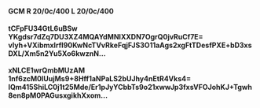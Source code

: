 #### GCM R 20/0c/400 L 20/0c/400
**tCFpFU34GtL6uBSw**<br/>**YKgdsr7dZq7DU3XZ4MQAYdMNlXXDN7OgrQ0jvRuCf7E=**<br/>**vIyh+VXibmxlrfI90KwNcTVvRkeFqjFJS3O11aAgs2xgFtTDesfPXE+bD3xsDXL/Xm5n2Yu5Xo6kwznN...**<br/><br/>
**xNLCE1wrQmbMUzAM**<br/>**1nf6zcM0IUujMs9+8Hff1aNPaLS2bUJhy4nEtR4Vks4=**<br/>**IQm415ShiLC0j1t25Mde/Er1pJyYCbbTs9o21xwwJp3fxsVFOJohKJ+Tgwh8en8pM0PAGusxgikhXxom...**